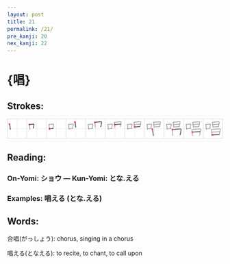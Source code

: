 ```yaml
---
layout: post
title: 21
permalink: /21/
pre_kanji: 20
nex_kanji: 22
---
```


# {唱}

## Strokes: 

<div class="stroke"><img src="../images/E594B1.png" /></div>

## Reading:

### On-Yomi: ショウ &mdash; Kun-Yomi: とな.える

### Examples: 唱える (とな.える)

## Words:

合唱(がっしょう): chorus, singing in a chorus

唱える(となえる): to recite, to chant, to call upon
